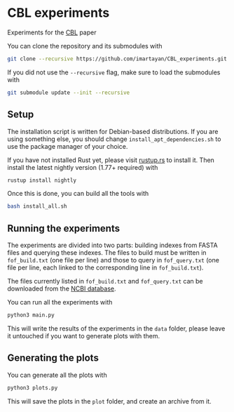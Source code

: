 # CBL experiments

Experiments for the [CBL](https://github.com/imartayan/CBL) paper

You can clone the repository and its submodules with
```sh
git clone --recursive https://github.com/imartayan/CBL_experiments.git
```

If you did not use the `--recursive` flag, make sure to load the submodules with
```sh
git submodule update --init --recursive
```

## Setup

The installation script is written for Debian-based distributions.
If you are using something else, you should change `install_apt_dependencies.sh` to use the package manager of your choice.

If you have not installed Rust yet, please visit [rustup.rs](https://rustup.rs/) to install it.
Then install the latest nightly version (1.77+ required) with
```sh
rustup install nightly
```

Once this is done, you can build all the tools with
```sh
bash install_all.sh
```

## Running the experiments

The experiments are divided into two parts: building indexes from FASTA files and querying these indexes.
The files to build must be written in `fof_build.txt` (one file per line) and those to query in `fof_query.txt` (one file per line, each linked to the corresponding line in `fof_build.txt`).

The files currently listed in `fof_build.txt` and `fof_query.txt` can be downloaded from the [NCBI database](https://www.ncbi.nlm.nih.gov/).

You can run all the experiments with
```sh
python3 main.py
```

This will write the results of the experiments in the `data` folder, please leave it untouched if you want to generate plots with them.

## Generating the plots

You can generate all the plots with
```sh
python3 plots.py
```

This will save the plots in the `plot` folder, and create an archive from it.
